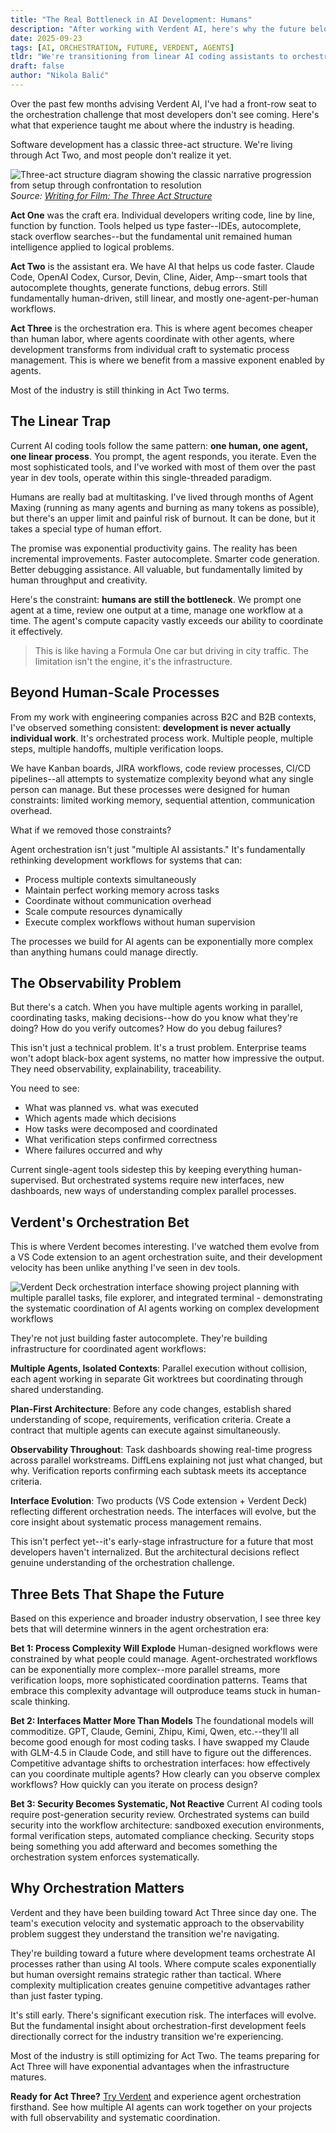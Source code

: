 ```yaml
---
title: "The Real Bottleneck in AI Development: Humans"
description: "After working with Verdent AI, here's why the future belongs to agent orchestration, not faster typing."
date: 2025-09-23
tags: [AI, ORCHESTRATION, FUTURE, VERDENT, AGENTS]
tldr: "We're transitioning from linear AI coding assistants to orchestrated agent systems. The future isn't about humans using AI tools--it's about humans orchestrating AI processes."
draft: false
author: "Nikola Balić"
---
```


Over the past few months advising Verdent AI, I've had a front-row seat to the orchestration challenge that most developers don't see coming. Here's what that experience taught me about where the industry is heading.

Software development has a classic three-act structure. We're living through Act Two, and most people don't realize it yet.

![Three-act structure diagram showing the classic narrative progression from setup through confrontation to resolution](/images/three-act-structure.png)
*Source: [Writing for Film: The Three Act Structure](https://thediscerningwriter.wordpress.com/2016/04/20/writing-for-film-the-three-act-structure/)*

**Act One** was the craft era. Individual developers writing code, line by line, function by function. Tools helped us type faster--IDEs, autocomplete, stack overflow searches--but the fundamental unit remained human intelligence applied to logical problems.

**Act Two** is the assistant era. We have AI that helps us code faster. Claude Code, OpenAI Codex, Cursor, Devin, Cline, Aider, Amp--smart tools that autocomplete thoughts, generate functions, debug errors. Still fundamentally human-driven, still linear, and mostly one-agent-per-human workflows.

**Act Three** is the orchestration era. This is where agent becomes cheaper than human labor, where agents coordinate with other agents, where development transforms from individual craft to systematic process management. This is where we benefit from a massive exponent enabled by agents.

Most of the industry is still thinking in Act Two terms.

## The Linear Trap

Current AI coding tools follow the same pattern: **one human, one agent, one linear process**. You prompt, the agent responds, you iterate. Even the most sophisticated tools, and I've worked with most of them over the past year in dev tools, operate within this single-threaded paradigm.

Humans are really bad at multitasking. I've lived through months of Agent Maxing (running as many agents and burning as many tokens as possible), but there's an upper limit and painful risk of burnout. It can be done, but it takes a special type of human effort.

The promise was exponential productivity gains. The reality has been incremental improvements. Faster autocomplete. Smarter code generation. Better debugging assistance. All valuable, but fundamentally limited by human throughput and creativity.

Here's the constraint: **humans are still the bottleneck**. We prompt one agent at a time, review one output at a time, manage one workflow at a time. The agent's compute capacity vastly exceeds our ability to coordinate it effectively.

> This is like having a Formula One car but driving in city traffic. The limitation isn't the engine, it's the infrastructure.

## Beyond Human-Scale Processes

From my work with engineering companies across B2C and B2B contexts, I've observed something consistent: **development is never actually individual work**. It's orchestrated process work. Multiple people, multiple steps, multiple handoffs, multiple verification loops.

We have Kanban boards, JIRA workflows, code review processes, CI/CD pipelines--all attempts to systematize complexity beyond what any single person can manage. But these processes were designed for human constraints: limited working memory, sequential attention, communication overhead.

What if we removed those constraints?

Agent orchestration isn't just "multiple AI assistants." It's fundamentally rethinking development workflows for systems that can:
- Process multiple contexts simultaneously
- Maintain perfect working memory across tasks
- Coordinate without communication overhead
- Scale compute resources dynamically
- Execute complex workflows without human supervision

The processes we build for AI agents can be exponentially more complex than anything humans could manage directly.

## The Observability Problem

But there's a catch. When you have multiple agents working in parallel, coordinating tasks, making decisions--how do you know what they're doing? How do you verify outcomes? How do you debug failures?

This isn't just a technical problem. It's a trust problem. Enterprise teams won't adopt black-box agent systems, no matter how impressive the output. They need observability, explainability, traceability.

You need to see:
- What was planned vs. what was executed
- Which agents made which decisions
- How tasks were decomposed and coordinated
- What verification steps confirmed correctness
- Where failures occurred and why

Current single-agent tools sidestep this by keeping everything human-supervised. But orchestrated systems require new interfaces, new dashboards, new ways of understanding complex parallel processes.

## Verdent's Orchestration Bet

This is where Verdent becomes interesting. I've watched them evolve from a VS Code extension to an agent orchestration suite, and their development velocity has been unlike anything I've seen in dev tools.

![Verdent Deck orchestration interface showing project planning with multiple parallel tasks, file explorer, and integrated terminal - demonstrating the systematic coordination of AI agents working on complex development workflows](/images/20250923_verdent-deck-ui.png)

They're not just building faster autocomplete. They're building infrastructure for coordinated agent workflows:

**Multiple Agents, Isolated Contexts**: Parallel execution without collision, each agent working in separate Git worktrees but coordinating through shared understanding.

**Plan-First Architecture**: Before any code changes, establish shared understanding of scope, requirements, verification criteria. Create a contract that multiple agents can execute against simultaneously.

**Observability Throughout**: Task dashboards showing real-time progress across parallel workstreams. DiffLens explaining not just what changed, but why. Verification reports confirming each subtask meets its acceptance criteria.

**Interface Evolution**: Two products (VS Code extension + Verdent Deck) reflecting different orchestration needs. The interfaces will evolve, but the core insight about systematic process management remains.

This isn't perfect yet--it's early-stage infrastructure for a future that most developers haven't internalized. But the architectural decisions reflect genuine understanding of the orchestration challenge.

## Three Bets That Shape the Future

Based on this experience and broader industry observation, I see three key bets that will determine winners in the agent orchestration era:

**Bet 1: Process Complexity Will Explode**
Human-designed workflows were constrained by what people could manage. Agent-orchestrated workflows can be exponentially more complex--more parallel streams, more verification loops, more sophisticated coordination patterns. Teams that embrace this complexity advantage will outproduce teams stuck in human-scale thinking.

**Bet 2: Interfaces Matter More Than Models**
The foundational models will commoditize. GPT, Claude, Gemini, Zhipu, Kimi, Qwen, etc.--they'll all become good enough for most coding tasks. I have swapped my Claude with GLM-4.5 in Claude Code, and still have to figure out the differences. Competitive advantage shifts to orchestration interfaces: how effectively can you coordinate multiple agents? How clearly can you observe complex workflows? How quickly can you iterate on process design?

**Bet 3: Security Becomes Systematic, Not Reactive**
Current AI coding tools require post-generation security review. Orchestrated systems can build security into the workflow architecture: sandboxed execution environments, formal verification steps, automated compliance checking. Security stops being something you add afterward and becomes something the orchestration system enforces systematically.

## Why Orchestration Matters

Verdent and they have been building toward Act Three since day one. The team's execution velocity and systematic approach to the observability problem suggest they understand the transition we're navigating.

They're building toward a future where development teams orchestrate AI processes rather than using AI tools. Where compute scales exponentially but human oversight remains strategic rather than tactical. Where complexity multiplication creates genuine competitive advantages rather than just faster typing.

It's still early. There's significant execution risk. The interfaces will evolve. But the fundamental insight about orchestration-first development feels directionally correct for the industry transition we're experiencing.

Most of the industry is still optimizing for Act Two. The teams preparing for Act Three will have exponential advantages when the infrastructure matures.

<div class="alert alert-info">
  <strong>Ready for Act Three?</strong> <a href="https://www.verdent.ai/" target="_blank" rel="noopener noreferrer">Try Verdent</a> and experience agent orchestration firsthand. See how multiple AI agents can work together on your projects with full observability and systematic coordination.
</div>